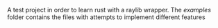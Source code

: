 A test project in order to learn rust with a raylib wrapper. 
The *examples* folder contains the files with attempts to implement different features
